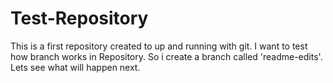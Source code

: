 # Test-Repository
This is a first repository created to up and running with git.
I want to test how branch works in Repository. So i create a branch called 'readme-edits'.
Lets see what will happen next.
